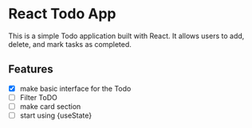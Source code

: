 # React Todo App

This is a simple Todo application built with React. It allows users to add, delete, and mark tasks as completed.

## Features
- [x] make basic interface for the Todo 
- [ ] Filter ToDO
- [ ] make card section
- [ ] start using {useState} 
